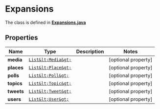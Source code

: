 

# Expansions

The class is defined in **[Expansions.java](../../src/main/java/example/micronaut/model/Expansions.java)**

## Properties

Name | Type | Description | Notes
------------ | ------------- | ------------- | -------------
**media** | [`List&lt;Media&gt;`](Media.md) |  |  [optional property]
**places** | [`List&lt;Place&gt;`](Place.md) |  |  [optional property]
**polls** | [`List&lt;Poll&gt;`](Poll.md) |  |  [optional property]
**topics** | [`List&lt;Topic&gt;`](Topic.md) |  |  [optional property]
**tweets** | [`List&lt;Tweet&gt;`](Tweet.md) |  |  [optional property]
**users** | [`List&lt;User&gt;`](User.md) |  |  [optional property]








